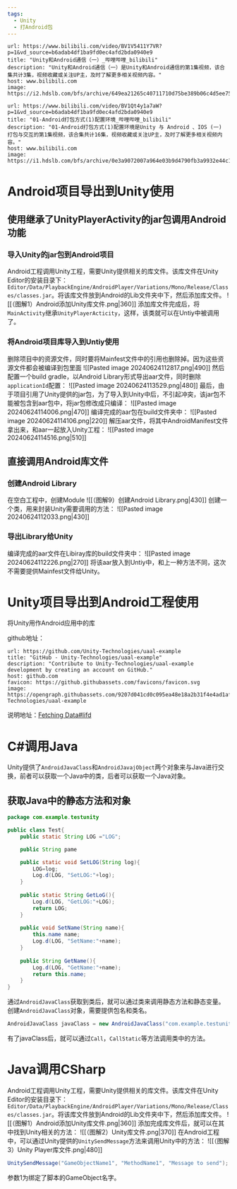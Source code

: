 ```yaml
---
tags:
  - Unity
  - 打Android包
---
```


```cardlink
url: https://www.bilibili.com/video/BV1V5411Y7VR?p=1&vd_source=b6adab4df1ba9fd0ec4afd2bda0940e9
title: "Unity和Android通信（一）_哔哩哔哩_bilibili"
description: "Unity和Android通信（一）是Unity和Android通信的第1集视频，该合集共计3集，视频收藏或关注UP主，及时了解更多相关视频内容。"
host: www.bilibili.com
image: https://i2.hdslb.com/bfs/archive/649ea21265c40711710d75be389b06c4d5ee758f.jpg@100w_100h_1c.png
```

```cardlink
url: https://www.bilibili.com/video/BV1Qt4y1a7aW?p=1&vd_source=b6adab4df1ba9fd0ec4afd2bda0940e9
title: "01-Android打包方式(1)配置环境_哔哩哔哩_bilibili"
description: "01-Android打包方式(1)配置环境是Unity 与 Android 、IOS (一) 打包与交互的第1集视频，该合集共计16集，视频收藏或关注UP主，及时了解更多相关视频内容。"
host: www.bilibili.com
image: https://i1.hdslb.com/bfs/archive/0e3a9072007a964e03b9d4790fb3a9932e44c1ae.jpg@100w_100h_1c.png
```

# Android项目导出到Unity使用

## 使用继承了UnityPlayerActivity的jar包调用Android功能

### 导入Unity的jar包到Android项目

Android工程调用Unity工程，需要Unity提供相关的库文件。该库文件在Unity Editor的安装目录下：`Editor/Data/PlaybackEngine/AndroidPlayer/Variations/Mono/Release/Classes/classes.jar`。将该库文件放到Android的Lib文件夹中下，然后添加库文件。
![[（图解1）Android添加Unity库文件.png|360]]
添加库文件完成后，将`MainActivity`继承`UnityPlayerActicity`，这样，该类就可以在Untiy中被调用了。

### 将Android项目库导入到Untiy使用

删除项目中的资源文件，同时要将Mainfest文件中的引用也删除掉。因为这些资源文件都会被编译到包里面
![[Pasted image 20240624112817.png|490]]
然后配置一个build gradle，以Android Library形式导出aar文件，同时删除`applicationId`配置：
![[Pasted image 20240624113529.png|480]]
最后，由于项目引用了Unity提供的jar包，为了导入到Unity中后，不引起冲突，该jar包不能被包含到aar包中，将jar包修改成只编译：
![[Pasted image 20240624114006.png|470]]
编译完成的aar包在build文件夹中：
![[Pasted image 20240624114106.png|220]]
解压aar文件，将其中AndroidManifest文件拿出来，和aar一起放入Unity工程：
![[Pasted image 20240624114516.png|510]]

## 直接调用Android库文件

### 创建Android Library

在空白工程中，创建Module
![[（图解9）创建Android Library.png|430]]
创建一个类，用来封装Unity需要调用的方法：
![[Pasted image 20240624112033.png|430]]

### 导出Library给Unity

编译完成的aar文件在Libiray库的build文件夹中：
![[Pasted image 20240624112226.png|270]]
将该aar放入到Untiy中，和上一种方法不同，这次不需要提供Mainfest文件给Unity。

# Unity项目导出到Android工程使用

将Unity用作Android应用中的库  

github地址：  
```cardlink
url: https://github.com/Unity-Technologies/uaal-example
title: "GitHub - Unity-Technologies/uaal-example"
description: "Contribute to Unity-Technologies/uaal-example development by creating an account on GitHub."
host: github.com
favicon: https://github.githubassets.com/favicons/favicon.svg
image: https://opengraph.githubassets.com/9207d041cd0c095ea48e18a2b31f4e4ad1af70b9f2f55bd96bb700668976f55d/Unity-Technologies/uaal-example
```

说明地址：[Fetching Data#lifd](https://forum.unity.com/threads/integration-unity-as-a-library-in-native-android-app-version-2.751712/)

# C#调用Java

Unity提供了`AndroidJavaClass`和`AndroidJavajObject`两个对象来与Java进行交换，前者可以获取一个Java中的类，后者可以获取一个Java对象。

## 获取Java中的静态方法和对象

```Java
package com.example.testunity

public class Test{
	public static String LOG ="LOG";

	public String pame

	public static void SetLOG(String log){
		LOG=log;
		Log.d(LOG, "SetLOG:"+log);
	}
	
	public static String GetLoG(){
		Log.d(LOG, "GetLOG:"+LOG);
		return LOG;
	}
	
	public void SetName(String name){
		this.name name;
		Log.d(LOG, "SetName:"+name);
	}
	
	public String GetName(){
		Log.d(LOG, "GetName:"+name);
		return this.name;
	}
}

```

通过`AndroidJavaClass`获取到类后，就可以通过类来调用静态方法和静态变量。创建`AndroidJavaClass`对象，需要提供包名和类名。

```C#
AndroidJavaClass javaClass = new AndroidJavaClass("com.example.testunity.Test");
```

有了javaClass后，就可以通过`Call`，`CallStatic`等方法调用类中的方法。

# Java调用CSharp

Android工程调用Unity工程，需要Unity提供相关的库文件。该库文件在Unity Editor的安装目录下：`Editor/Data/PlaybackEngine/AndroidPlayer/Variations/Mono/Release/Classes/classes.jar`。将该库文件放到Android的Lib文件夹中下，然后添加库文件。
![[（图解1）Android添加Unity库文件.png|360]]
添加完成库文件后，就可以在其中找到Unity相关的方法：
![[（图解2）Unity库文件.png|370]]
在Android工程中，可以通过Unity提供的`UnitySendMessage`方法来调用Unity中的方法：
![[（图解3）Unity Player库文件.png|480]]
```C#
UnitySendMessage("GameObjectName1", "MethodName1", "Message to send");
```
参数1为绑定了脚本的GameObject名字。